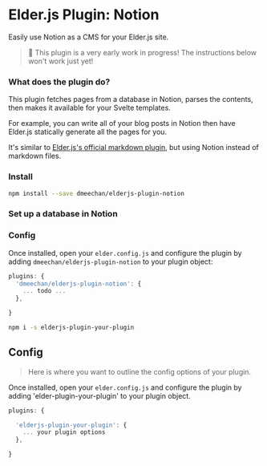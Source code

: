 # Elder.js Plugin: Notion

Easily use Notion as a CMS for your Elder.js site.

> 🚨 This plugin is a very early work in progress! The instructions below won't work just yet!

### What does the plugin do?

This plugin fetches pages from a database in Notion, parses the contents, then makes it available for your Svelte templates.

For example, you can write all of your blog posts in Notion then have Elder.js statically generate all the pages for you.

It's similar to [Elder.js's official markdown plugin](https://github.com/Elderjs/plugins/tree/master/packages/markdown), but using Notion instead of markdown files.

### Install

```bash
npm install --save dmeechan/elderjs-plugin-notion
```

### Set up a database in Notion



### Config

Once installed, open your `elder.config.js` and configure the plugin by adding `dmeechan/elderjs-plugin-notion` to your plugin object:

```javascript
plugins: {
  'dmeechan/elderjs-plugin-notion': {
    ... todo ...
  },

}
```


```bash
npm i -s elderjs-plugin-your-plugin
```


## Config

> Here is where you want to outline the config options of your plugin.

Once installed, open your `elder.config.js` and configure the plugin by adding 'elder-plugin-your-plugin' to your plugin object.

```javascript
plugins: {

  'elderjs-plugin-your-plugin': {
    ... your plugin options
  },

}
```
